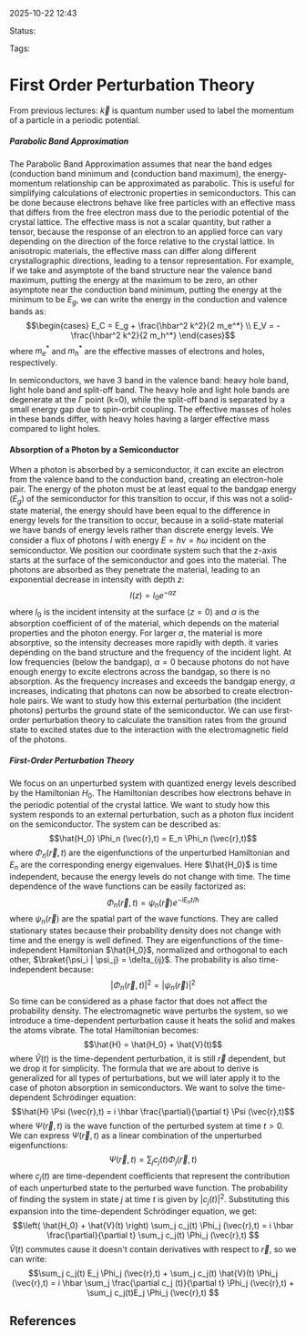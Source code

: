 
2025-10-22 12:43

Status: 

Tags:

# First Order Perturbation Theory
From previous lectures: $\vec{k}$ is quantum number used to label the momentum of a particle in a periodic potential. 
##### Parabolic Band Approximation
The Parabolic Band Approximation assumes that near the band edges (conduction band minimum and (conduction band maximum), the energy-momentum relationship can be approximated as parabolic. This is useful for simplifying calculations of electronic properties in semiconductors. This can be done because electrons behave like free particles with an effective mass that differs from the free electron mass due to the periodic potential of the crystal lattice.
The effective mass is not a scalar quantity, but rather a tensor, because the response of an electron to an applied force can vary depending on the direction of the force relative to the crystal lattice. In anisotropic materials, the effective mass can differ along different crystallographic directions, leading to a tensor representation. 
For example, if we take and asymptote of the band structure near the valence band maximum, putting the energy at the maximum to be zero, an other asymptote near the conduction band minimum, putting the energy at the minimum to be $E_g$, we can write the energy in the conduction and valence bands as:
$$\begin{cases}
E_C = E_g + \frac{\hbar^2 k^2}{2 m_e^*} \\
E_V = - \frac{\hbar^2 k^2}{2 m_h^*}
\end{cases}$$
where $m_e^*$ and $m_h^*$ are the effective masses of electrons and holes, respectively.

In semiconductors, we have 3 band in the valence band: heavy hole band, light hole band and split-off band. The heavy hole and light hole bands are degenerate at the $\Gamma$ point (k=0), while the split-off band is separated by a small energy gap due to spin-orbit coupling. The effective masses of holes in these bands differ, with heavy holes having a larger effective mass compared to light holes.
#### Absorption of a Photon by a Semiconductor 
When a photon is absorbed by a semiconductor, it can excite an electron from the valence band to the conduction band, creating an electron-hole pair. The energy of the photon must be at least equal to the bandgap energy ($E_g$) of the semiconductor for this transition to occur, if this was not a solid-state material, the energy should have been equal to the difference in energy levels for the transition to occur, because in a solid-state material we have bands of energy levels rather than discrete energy levels.
We consider a flux of photons $I$ with energy $E = h \nu = \hbar \omega$ incident on the semiconductor. We position our coordinate system such that the z-axis starts at the surface of the semiconductor and goes into the material. The photons are absorbed as they penetrate the material, leading to an exponential decrease in intensity with depth $z$:
$$I(z) = I_0 e^{-\alpha z}$$ where $I_0$ is the incident intensity at the surface ($z=0$) and $\alpha$ is the absorption coefficient of of the material, which depends on the material properties and the photon energy. For larger $\alpha$, the material is more absorptive, so the intensity decreases more rapidly with depth. it varies depending on the band structure and the frequency of the incident light. At low frequencies (below the bandgap), $\alpha = 0$ because photons do not have enough energy to excite electrons across the bandgap, so there is no absorption. As the frequency increases and exceeds the bandgap energy, $\alpha$ increases, indicating that photons can now be absorbed to create electron-hole pairs.
We want to study how this external perturbation (the incident photons) perturbs the ground state of the semiconductor. We can use first-order perturbation theory to calculate the transition rates from the ground state to excited states due to the interaction with the electromagnetic field of the photons.
##### First-Order Perturbation Theory
We focus on an unperturbed system with quantized energy levels described by the Hamiltonian $H_0$. The Hamiltonian describes how electrons behave in the periodic potential of the crystal lattice. 
We want to study how this system responds to an external perturbation, such as a photon flux incident on the semiconductor. The system can be described as:
$$\hat{H_0} \Phi_n (\vec{r},t) = E_n \Phi_n (\vec{r},t)$$
where $\Phi_n (\vec{r},t)$ are the eigenfunctions of the unperturbed Hamiltonian and $E_n$ are the corresponding energy eigenvalues. Here $\hat{H_0}$ is time independent, because the energy levels do not change with time. The time dependence of the wave functions can be easily factorized as:
$$\Phi_n (\vec{r},t) = \psi_n (\vec{r}) e^{-i E_n t / \hbar}$$
where $\psi_n (\vec{r})$ are the spatial part of the wave functions. They are called stationary states because their probability density does not change with time and the energy is well defined. They are eigenfunctions of the time-independent Hamiltonian $\hat{H_0}$, normalized and orthogonal to each other, $\braket{\psi_i | \psi_j} = \delta_{ij}$.
The probability is also time-independent because:
$$|\Phi_n (\vec{r},t)|^2 = |\psi_n (\vec{r})|^2$$
So time can be considered as a phase factor that does not affect the probability density. 
The electromagnetic wave perturbs the system, so we introduce a time-dependent perturbation cause it heats the solid and makes the atoms vibrate. The total Hamiltonian becomes:
$$\hat{H} = \hat{H_0} + \hat{V}(t)$$
where $\hat{V}(t)$ is the time-dependent perturbation, it is still $\vec{r}$ dependent, but we drop it for simplicity.
The formula that we are about to derive is generalized for all types of perturbations, but we will later apply it to the case of photon absorption in semiconductors.
We want to solve the time-dependent Schrödinger equation:
$$\hat{H} \Psi (\vec{r},t) = i \hbar \frac{\partial}{\partial t} \Psi (\vec{r},t)$$where $\Psi (\vec{r},t)$ is the wave function of the perturbed system at time $t > 0$. 
We can express $\Psi (\vec{r},t)$ as a linear combination of the unperturbed eigenfunctions:
$$\Psi (\vec{r},t) = \sum_j c_j(t) \Phi_j (\vec{r},t) $$where $c_j(t)$ are time-dependent coefficients that represent the contribution of each unperturbed state to the perturbed wave function. The probability of finding the system in state $j$ at time $t$ is given by $|c_j(t)|^2$.
Substituting this expansion into the time-dependent Schrödinger equation, we get:
$$\left( \hat{H_0} + \hat{V}(t) \right) \sum_j c_j(t) \Phi_j (\vec{r},t) = i \hbar \frac{\partial}{\partial t} \sum_j c_j(t) \Phi_j (\vec{r},t) $$
$\hat{V}(t)$ commutes cause it doesn't contain derivatives with respect to $\vec{r}$, so we can write: 
$$\sum_j c_j(t) E_j \Phi_j (\vec{r},t) + \sum_j c_j(t) \hat{V}(t) \Phi_j (\vec{r},t) = i \hbar \sum_j  \frac{\partial c_j (t)}{\partial t} \Phi_j (\vec{r},t) + \sum_j c_j(t)E_j \Phi_j (\vec{r},t) $$


## References
